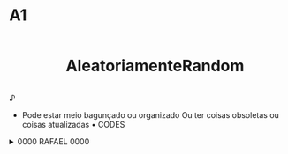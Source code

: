 # A1

   <!--título-->
<div id="user-content-toc">
  <ul align="center">
    <summary><h1 style="display: inline-block">AleatoriamenteRandom</h1></summary>
</div>

<!-- Presentation -->
<p>
  ♪

  -    Pode estar meio bagunçado ou organizado
   Ou ter coisas obsoletas ou coisas atualizadas
    • CODES
</p>

<!-- Dropdown -->
<details>
  <summary>0000 RAFAEL 0000</summary>

  RAFAEL 0003
</details>



<!-- GithubStats 
![VariableBee GitHub stats](https://github-readme-stats.vercel.app/api?username=faelfinger&show_icons=true&theme=gotham) -->





